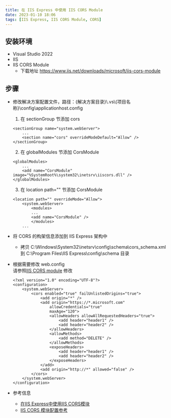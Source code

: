 ```yaml
---
title: 在 IIS Express 中使用 IIS CORS Module
date: 2023-01-10 18:06
tags: [IIS Express, IIS CORS Module, CORS]
---
```


## 安装环境
- Visual Studio 2022
- IIS
- IIS CORS Module
  - 下载地址 https://www.iis.net/downloads/microsoft/iis-cors-module

## 步骤
- 修改解决方案配置文件，路径：{解决方案目录}\\.vs\\{项目名称}\config\applicationhost.config 
    1. 在 sectionGroup 节添加 cors
    ```[xml]
    <sectionGroup name="system.webServer">
        ...
        <section name="cors" overrideModeDefault="Allow" />
    </sectionGroup>
    ```

    2. 在 globalModules 节添加 CorsModule
    ```[xml]
    <globalModules>
        ...
        <add name="CorsModule" image="%SystemRoot%\system32\inetsrv\iiscors.dll" />
    </globalModules>
    ```

    3. 在 location path="" 节添加 CorsModule
    ```[xml]
    <location path="" overrideMode="Allow">
        <system.webServer>
            <modules>
            ...
            <add name="CorsModule" />
            </modules>
        ...
    ```
- 将 CORS 的构架信息添加到 IIS Express 架构中  
  - 拷贝 C:\Windows\System32\inetsrv\config\schema\cors_schema.xml 到 C:\Program Files\IIS Express\config\schema 目录  
- 根据需要修改 web.config  
    请参照[IIS CORS module](https://learn.microsoft.com/en-us/iis/extensions/cors-module/cors-module-configuration-reference) 修改
    ```[xml]
    <?xml version="1.0" encoding="UTF-8"?>
    <configuration>
        <system.webServer>
            <cors enabled="true" failUnlistedOrigins="true">
                <add origin="*" />
                <add origin="https://*.microsoft.com"
                    allowCredentials="true"
                    maxAge="120"> 
                    <allowHeaders allowAllRequestedHeaders="true">
                        <add header="header1" />
                        <add header="header2" />
                    </allowHeaders>
                    <allowMethods>
                        <add method="DELETE" />
                    </allowMethods>
                    <exposeHeaders>
                        <add header="header1" />
                        <add header="header2" />
                    </exposeHeaders>
                </add>
                <add origin="http://*" allowed="false" />
            </cors>
        </system.webServer>
    </configuration>
    ```
- 参考信息
  - [在IIS Express中使用IIS CORS模块](https://qiita.com/nt-7/items/9f892b67980901f1a378)
  - [IIS CORS 模块配置参考](https://learn.microsoft.com/en-us/iis/extensions/cors-module/cors-module-configuration-reference)